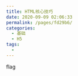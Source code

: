 ```yaml
---
title: HTML核心技巧
date: 2020-09-09 02:06:33
permalink: /pages/fd29b6/
categories: 
  - 基础
  - H5
tags: 
  - 
---
```

flag